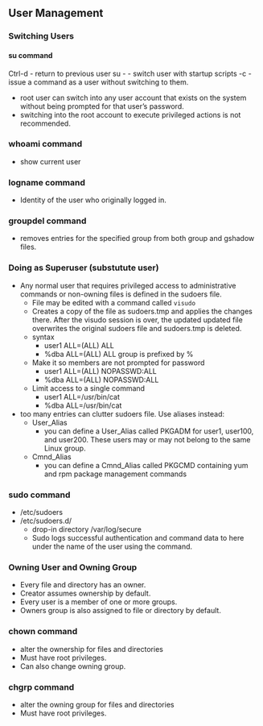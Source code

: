 ## User Management

### Switching Users

#### su command
Ctrl-d
	- return to previous user
su -
	- switch user with startup scripts
-c 
	- issue a command as a user without switching to them.
- root user can switch into any user account that exists on the system without being prompted for that user’s password.
- switching into the root account to execute privileged actions is not recommended.

### whoami command
- show current user
### logname command
- Identity of the user who originally logged in.
### groupdel command
- removes entries for the specified group from both group and gshadow files.

### Doing as Superuser (substutute user)
- Any normal user that requires privileged access to administrative commands or non-owning files is defined in the sudoers file.
	- File may be edited with a command called `visudo`
	- Creates a copy of the file as sudoers.tmp and applies the changes there. After the visudo session is over, the updated updated file overwrites the original sudoers file and sudoers.tmp is deleted.
	- syntax
		- user1 ALL=(ALL) ALL
		- %dba ALL=(ALL) ALL
			group is prefixed by %
	- Make it so members are not prompted for password
		- user1 ALL=(ALL) NOPASSWD:ALL
		- %dba ALL=(ALL) NOPASSWD:ALL
	- Limit access to a single command
		- user1 ALL=/usr/bin/cat
		- %dba ALL=/usr/bin/cat
- too many entries can clutter sudoers file. Use aliases instead:
	- User_Alias
		- you can define a User_Alias called PKGADM for user1, user100, and user200. These users may or may not belong to the same Linux group.
	- Cmnd_Alias
		- you can define a Cmnd_Alias called PKGCMD containing yum and rpm package management commands
### sudo command
- /etc/sudoers
- /etc/sudoers.d/
	- drop-in directory
/var/log/secure
	- Sudo logs successful authentication and command data to here under the name of the user using the command.
### Owning User and Owning Group
- Every file and directory has an owner.
- Creator assumes ownership by default.
- Every user is a member of one or more groups.
- Owners group is also assigned to file or directory by default.

### chown command
- alter the ownership for files and directories
- Must have root privileges.
- Can also change owning group.
### chgrp command
- alter the owning group for files and directories
- Must have root privileges.
